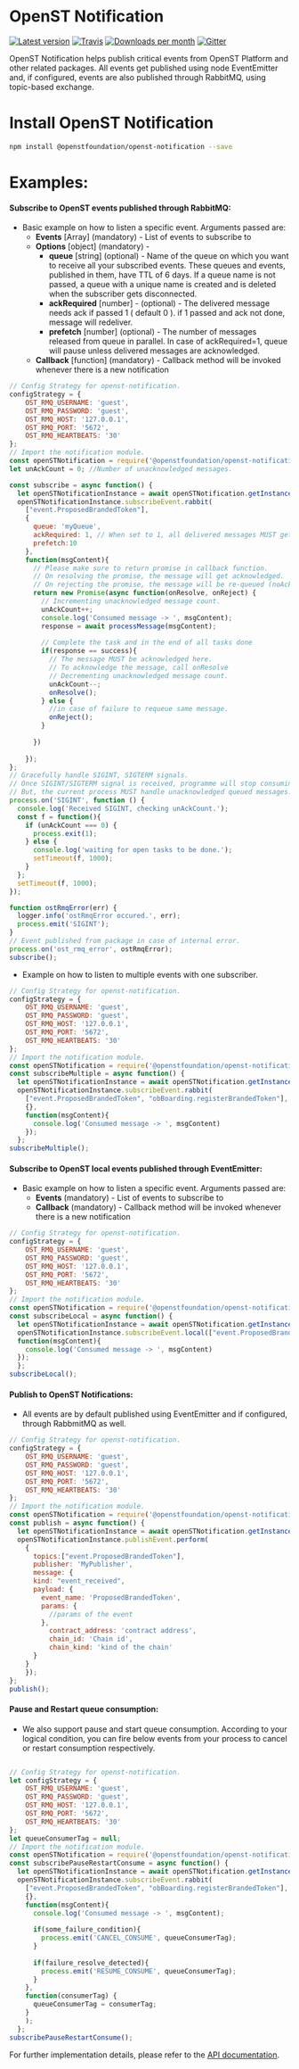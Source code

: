 # OpenST Notification

[![Latest version](https://img.shields.io/npm/v/@openstfoundation/openst-notification.svg?maxAge=3600)][npm]
[![Travis](https://img.shields.io/travis/OpenSTFoundation/openst-notification.svg?maxAge=600)][travis]
[![Downloads per month](https://img.shields.io/npm/dm/@openstfoundation/openst-notification.svg?maxAge=3600)][npm]
[![Gitter](https://img.shields.io/gitter/room/OpenSTFoundation/github.js.svg?maxAge=3600)][gitter]

OpenST Notification helps publish critical events from OpenST Platform and other related packages. All events get published using node EventEmitter and, if configured, events are also published through RabbitMQ, using topic-based exchange.

# Install OpenST Notification

```bash
npm install @openstfoundation/openst-notification --save
```

# Examples:

#### Subscribe to OpenST events published through RabbitMQ:

- Basic example on how to listen a specific event. Arguments passed are:
  - <b>Events</b> [Array] (mandatory) - List of events to subscribe to
  - <b>Options</b> [object] (mandatory) - 
    - <b>queue</b> [string] (optional) - Name of the queue on which you want to receive all your subscribed events. These queues and events, published in them, have TTL of 6 days. If a queue name is not passed, a queue with a unique name is created and is deleted when the subscriber gets disconnected.
    - <b>ackRequired</b> [number] - (optional) - The delivered message needs ack if passed 1 ( default 0 ). if 1 passed and ack not done, message will redeliver.
    - <b>prefetch</b> [number] (optional) - The number of messages released from queue in parallel. In case of ackRequired=1, queue will pause unless delivered messages are acknowledged.
  - <b>Callback</b> [function] (mandatory) - Callback method will be invoked whenever there is a new notification
  
```js
// Config Strategy for openst-notification.
configStrategy = {
	OST_RMQ_USERNAME: 'guest',
	OST_RMQ_PASSWORD: 'guest',
	OST_RMQ_HOST: '127.0.0.1',
	OST_RMQ_PORT: '5672',
	OST_RMQ_HEARTBEATS: '30'
};
// Import the notification module.
const openSTNotification = require('@openstfoundation/openst-notification');
let unAckCount = 0; //Number of unacknowledged messages.

const subscribe = async function() {
  let openSTNotificationInstance = await openSTNotification.getInstance(configStrategy);
  openSTNotificationInstance.subscribeEvent.rabbit(
    ["event.ProposedBrandedToken"],
    {
      queue: 'myQueue',
      ackRequired: 1, // When set to 1, all delivered messages MUST get acknowledge. 
      prefetch:10
    }, 
    function(msgContent){
      // Please make sure to return promise in callback function. 
      // On resolving the promise, the message will get acknowledged.
      // On rejecting the promise, the message will be re-queued (noAck)
      return new Promise(async function(onResolve, onReject) {
        // Incrementing unacknowledged message count.
        unAckCount++;
        console.log('Consumed message -> ', msgContent);
        response = await processMessage(msgContent);
        
        // Complete the task and in the end of all tasks done
        if(response == success){
          // The message MUST be acknowledged here.
          // To acknowledge the message, call onResolve
          // Decrementing unacknowledged message count.
          unAckCount--;
          onResolve();   
        } else {
          //in case of failure to requeue same message.
          onReject();
        }
       
      })
    
    });
};
// Gracefully handle SIGINT, SIGTERM signals.
// Once SIGINT/SIGTERM signal is received, programme will stop consuming new messages. 
// But, the current process MUST handle unacknowledged queued messages.
process.on('SIGINT', function () {
  console.log('Received SIGINT, checking unAckCount.');
  const f = function(){
    if (unAckCount === 0) {
      process.exit(1);
    } else {
      console.log('waiting for open tasks to be done.');
      setTimeout(f, 1000);
    }
  };
  setTimeout(f, 1000);
});

function ostRmqError(err) {
  logger.info('ostRmqError occured.', err);
  process.emit('SIGINT');
}
// Event published from package in case of internal error.
process.on('ost_rmq_error', ostRmqError);
subscribe();
```

- Example on how to listen to multiple events with one subscriber.

```js
// Config Strategy for openst-notification.
configStrategy = {
	OST_RMQ_USERNAME: 'guest',
	OST_RMQ_PASSWORD: 'guest',
	OST_RMQ_HOST: '127.0.0.1',
	OST_RMQ_PORT: '5672',
	OST_RMQ_HEARTBEATS: '30'
};
// Import the notification module.
const openSTNotification = require('@openstfoundation/openst-notification');
const subscribeMultiple = async function() {
  let openSTNotificationInstance = await openSTNotification.getInstance(configStrategy);
  openSTNotificationInstance.subscribeEvent.rabbit(
    ["event.ProposedBrandedToken", "obBoarding.registerBrandedToken"],
    {}, 
    function(msgContent){
      console.log('Consumed message -> ', msgContent)
    });
  };
subscribeMultiple();
```

#### Subscribe to OpenST local events published through EventEmitter:

- Basic example on how to listen a specific event. Arguments passed are:
  - <b>Events</b> (mandatory) - List of events to subscribe to
  - <b>Callback</b> (mandatory) - Callback method will be invoked whenever there is a new notification
  
```js
// Config Strategy for openst-notification.
configStrategy = {
	OST_RMQ_USERNAME: 'guest',
	OST_RMQ_PASSWORD: 'guest',
	OST_RMQ_HOST: '127.0.0.1',
	OST_RMQ_PORT: '5672',
	OST_RMQ_HEARTBEATS: '30'
};
// Import the notification module.
const openSTNotification = require('@openstfoundation/openst-notification');
const subscribeLocal = async function() {
  let openSTNotificationInstance = await openSTNotification.getInstance(configStrategy);
  openSTNotificationInstance.subscribeEvent.local(["event.ProposedBrandedToken"], 
  function(msgContent){
    console.log('Consumed message -> ', msgContent)
  });
  };
subscribeLocal();
```

#### Publish to OpenST Notifications:

- All events are by default published using EventEmitter and if configured, through RabbmitMQ as well.

```js
// Config Strategy for openst-notification.
configStrategy = {
	OST_RMQ_USERNAME: 'guest',
	OST_RMQ_PASSWORD: 'guest',
	OST_RMQ_HOST: '127.0.0.1',
	OST_RMQ_PORT: '5672',
	OST_RMQ_HEARTBEATS: '30'
};
// Import the notification module.
const openSTNotification = require('@openstfoundation/openst-notification');
const publish = async function() {
  let openSTNotificationInstance = await openSTNotification.getInstance(configStrategy);
  openSTNotificationInstance.publishEvent.perform(
    {
      topics:["event.ProposedBrandedToken"], 
      publisher: 'MyPublisher',
      message: {
  	  kind: "event_received",
  	  payload: {
  		event_name: 'ProposedBrandedToken',
  		params: {
  		  //params of the event
  		},
          contract_address: 'contract address',
          chain_id: 'Chain id',
          chain_kind: 'kind of the chain'
  	  }
  	}
    });
};
publish();
```

#### Pause and Restart queue consumption:

- We also support pause and start queue consumption. According to your logical condition, you can fire below events from your process to cancel or restart consumption respectively.

```js

// Config Strategy for openst-notification.
let configStrategy = {
	OST_RMQ_USERNAME: 'guest',
	OST_RMQ_PASSWORD: 'guest',
	OST_RMQ_HOST: '127.0.0.1',
	OST_RMQ_PORT: '5672',
	OST_RMQ_HEARTBEATS: '30'
};
let queueConsumerTag = null;
// Import the notification module.
const openSTNotification = require('@openstfoundation/openst-notification');
const subscribePauseRestartConsume = async function() {
  let openSTNotificationInstance = await openSTNotification.getInstance(configStrategy);
  openSTNotificationInstance.subscribeEvent.rabbit(
    ["event.ProposedBrandedToken", "obBoarding.registerBrandedToken"],
    {}, 
    function(msgContent){
      console.log('Consumed message -> ', msgContent);
      
      if(some_failure_condition){
        process.emit('CANCEL_CONSUME', queueConsumerTag);
      }
      
      if(failure_resolve_detected){
        process.emit('RESUME_CONSUME', queueConsumerTag);
      }
    },
    function(consumerTag) {
      queueConsumerTag = consumerTag;
    }
    );
  };
subscribePauseRestartConsume();
```

For further implementation details, please refer to the [API documentation][api-docs].

[gitter]: https://gitter.im/OpenSTFoundation/SimpleToken
[npm]: https://www.npmjs.com/package/@openstfoundation/openst-notification
[travis]: https://travis-ci.org/OpenSTFoundation/openst-notification
[api-docs]: https://openstfoundation.github.io/openst-notification/
   
